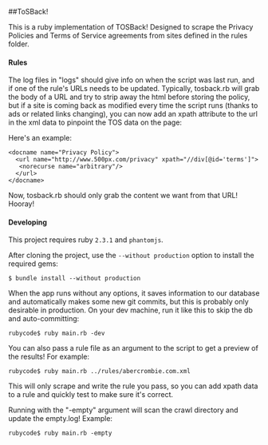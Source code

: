 ##ToSBack!

This is a ruby implementation of TOSBack! Designed to scrape the Privacy Policies and Terms of Service agreements from sites defined in the rules folder. 

#### Rules

The log files in "logs" should give info on when the script was last run, and if one of the rule's URLs needs to be updated. Typically, tosback.rb will grab the body of a URL and try to strip away the html before storing the policy, but if a site is coming back as modified every time the script runs (thanks to ads or related links changing), you can now add an xpath attribute to the url in the xml data to pinpoint the TOS data on the page:

Here's an example:

	<docname name="Privacy Policy">
	  <url name="http://www.500px.com/privacy" xpath="//div[@id='terms']">
	   <norecurse name="arbitrary"/>
	  </url>
	</docname>

Now, tosback.rb should only grab the content we want from that URL! Hooray!

#### Developing

This project requires ruby `2.3.1` and `phantomjs`.

After cloning the project, use the `--without production` option to install the required gems:

  `$ bundle install --without production`

When the app runs without any options, it saves information to our database and automatically makes some new git commits, but this is probably only desirable in production. On your dev machine, run it like this to skip the db and auto-committing:

  `rubycode$ ruby main.rb -dev`

You can also pass a rule file as an argument to the script to get a preview of the results! For example:

  `rubycode$ ruby main.rb ../rules/abercrombie.com.xml`

This will only scrape and write the rule you pass, so you can add xpath data to a rule and quickly test to make sure it's correct.

Running with the "-empty" argument will scan the crawl directory and update the empty.log! Example:

  `rubycode$ ruby main.rb -empty`

